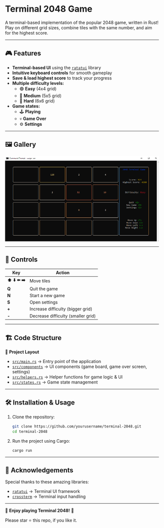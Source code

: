 # Terminal 2048 Game

A terminal-based implementation of the popular 2048 game, written in Rust! Play on different grid sizes, combine tiles with the same number, and aim for the highest score.

---

## 🎮 Features

- **Terminal-based UI** using the [`ratatui`](https://github.com/ratatui/ratatui) library
- **Intuitive keyboard controls** for smooth gameplay
- **Save & load highest score** to track your progress
- **Multiple difficulty levels:**
  - 🟢 **Easy** (4x4 grid)
  - 🔵 **Medium** (5x5 grid)
  - 🔴 **Hard** (6x6 grid)
- **Game states:**
  - 🕹️ **Playing**
  - 💀 **Game Over**
  - ⚙️ **Settings**

---

## 🖼 Gallery

![Game Screenshot](./assets/screenshot.png)

---

## 🎯 Controls

| Key | Action |
|-----|--------|
| **⬆️ ⬇️ ⬅️ ➡️** | Move tiles |
| **Q** | Quit the game |
| **N** | Start a new game |
| **S** | Open settings |
| **+** | Increase difficulty (bigger grid) |
| **-** | Decrease difficulty (smaller grid) |

---

## 🏗 Code Structure

📂 **Project Layout**

- [`src/main.rs`](src/main.rs) → Entry point of the application
- [`src/components`](src/components) → UI components (game board, game over screen, settings)
- [`src/helpers.rs`](src/helpers.rs) → Helper functions for game logic & UI
- [`src/states.rs`](src/states.rs) → Game state management

---

## 🛠 Installation & Usage

1. Clone the repository:
   ```sh
   git clone https://github.com/yourusername/terminal-2048.git
   cd terminal-2048
   ```
2. Run the project using Cargo:
   ```sh
   cargo run
   ```


---

## 🙌 Acknowledgements

Special thanks to these amazing libraries:

- [`ratatui`](https://github.com/ratatui/ratatui) → Terminal UI framework
- [`crossterm`](https://github.com/crossterm-rs/crossterm) → Terminal input handling

---

🎲 **Enjoy playing Terminal 2048!** 🚀



Please star ⭐ this repo, if you like it.
